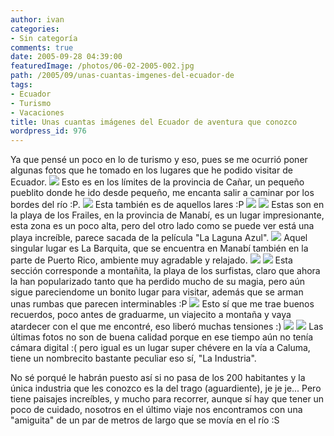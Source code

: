 ```yaml
---
author: ivan
categories:
- Sin categoría
comments: true
date: 2005-09-28 04:39:00
featuredImage: /photos/06-02-2005-002.jpg
path: /2005/09/unas-cuantas-imgenes-del-ecuador-de
tags:
- Ecuador
- Turismo
- Vacaciones
title: Unas cuantas imágenes del Ecuador de aventura que conozco
wordpress_id: 976
---
```


Ya que pensé un poco en lo de turismo y eso, pues se me ocurrió poner algunas fotos que he tomado en los lugares que he podido visitar de Ecuador. [![](https://photos1.blogger.com/blogger/5311/455/320/06-02-2005%20002.jpg)](https://photos1.blogger.com/blogger/5311/455/1600/06-02-2005%20002.jpg) Esto es en los límites de la provincia de Cañar, un pequeño pueblito donde he ido desde pequeño, me encanta salir a caminar por los bordes del río :P. [![](https://photos1.blogger.com/blogger/5311/455/320/06-02-2005%20005.jpg)](https://photos1.blogger.com/blogger/5311/455/1600/06-02-2005%20005.jpg) Esta también es de aquellos lares :P [![](https://photos1.blogger.com/blogger/5311/455/320/img114.jpg)](https://photos1.blogger.com/blogger/5311/455/1600/img114.jpg) [![](https://photos1.blogger.com/blogger/5311/455/320/frailes2.jpg)](https://photos1.blogger.com/blogger/5311/455/1600/frailes2.jpg) Estas son en la playa de los Frailes, en la provincia de Manabí, es un lugar impresionante, esta zona es un poco alta, pero del otro lado como se puede ver está una playa increíble, parece sacada de la película "La Laguna Azul". [![](https://photos1.blogger.com/blogger/5311/455/320/barquitaXfuera.jpg)](https://photos1.blogger.com/blogger/5311/455/1600/barquitaXfuera.jpg) Aquel singular lugar es La Barquita, que se encuentra en Manabí también en la parte de Puerto Rico, ambiente muy agradable y relajado. [![](https://photos1.blogger.com/blogger/5311/455/320/montana%20017_small.jpg)](https://photos1.blogger.com/blogger/5311/455/1600/montana%20017_small.jpg) [![](https://photos1.blogger.com/blogger/5311/455/320/12-julio-04%20002.jpg)](https://photos1.blogger.com/blogger/5311/455/1600/12-julio-04%20002.jpg) Esta sección corresponde a montañita, la playa de los surfistas, claro que ahora la han popularizado tanto que ha perdido mucho de su magia, pero aún sigue pareciendome un bonito lugar para visitar, además que se arman unas rumbas que parecen interminables :P [![](https://photos1.blogger.com/blogger/5311/455/320/atardecer%20montana%20025_small.jpg)](https://photos1.blogger.com/blogger/5311/455/1600/atardecer%20montana%20025_small.jpg) Esto sí que me trae buenos recuerdos, poco antes de graduarme, un viajecito a montaña y vaya atardecer con el que me encontré, eso liberó muchas tensiones :) [![](https://photos1.blogger.com/blogger/5311/455/320/LIrio.jpg)](https://photos1.blogger.com/blogger/5311/455/1600/LIrio.jpg) [![](https://photos1.blogger.com/blogger/5311/455/320/todosRio.jpg)](https://photos1.blogger.com/blogger/5311/455/1600/todosRio.jpg) Las últimas fotos no son de buena calidad porque en ese tiempo aún no tenía cámara digital :( pero igual es un lugar super chévere en la vía a Caluma, tiene un nombrecito bastante peculiar eso sí, "La Industria".

No sé porqué le habrán puesto así si no pasa de los 200 habitantes y la única industria que les conozco es la del trago (aguardiente), je je je... Pero tiene paisajes increíbles, y mucho para recorrer, aunque sí hay que tener un poco de cuidado, nosotros en el último viaje nos encontramos con una "amiguita" de un par de metros de largo que se movía en el río :S